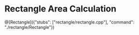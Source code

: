 # Rectangle Area Calculation

@[Rectangle]({"stubs": ["rectangle/rectangle.cpp"], "command": "./rectangle/Rectangle"})